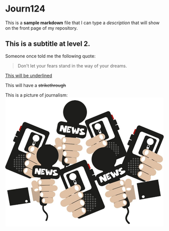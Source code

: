 # Journ124

This is a **sample markdown** file that I can type a *description* that will show on the front page of my repository.

## This is a subtitle at level 2.

Someone once told me the following quote:

>Don't let your fears stand
>in the way of your dreams.

<ins>This will be underlined</ins>

This will have a ~~strikethrough~~

This is a picture of journalism:
![Journalism pic](j124.jpg)
